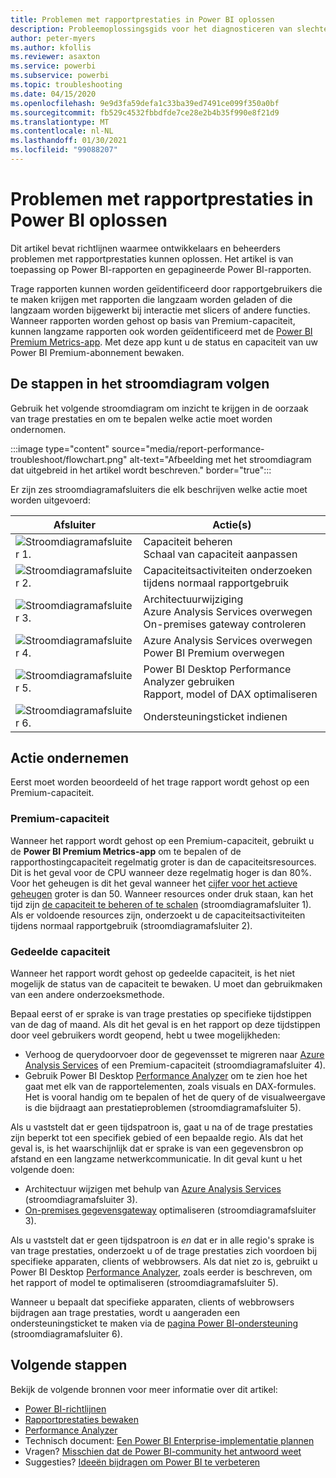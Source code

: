 ```yaml
---
title: Problemen met rapportprestaties in Power BI oplossen
description: Probleemoplossingsgids voor het diagnosticeren van slechte rapportprestaties in Power BI.
author: peter-myers
ms.author: kfollis
ms.reviewer: asaxton
ms.service: powerbi
ms.subservice: powerbi
ms.topic: troubleshooting
ms.date: 04/15/2020
ms.openlocfilehash: 9e9d3fa59defa1c33ba39ed7491ce099f350a0bf
ms.sourcegitcommit: fb529c4532fbbdfde7ce28e2b4b35f990e8f21d9
ms.translationtype: MT
ms.contentlocale: nl-NL
ms.lasthandoff: 01/30/2021
ms.locfileid: "99088207"
---
```

# <a name="troubleshoot-report-performance-in-power-bi"></a>Problemen met rapportprestaties in Power BI oplossen

Dit artikel bevat richtlijnen waarmee ontwikkelaars en beheerders problemen met rapportprestaties kunnen oplossen. Het artikel is van toepassing op Power BI-rapporten en gepagineerde Power BI-rapporten.

Trage rapporten kunnen worden geïdentificeerd door rapportgebruikers die te maken krijgen met rapporten die langzaam worden geladen of die langzaam worden bijgewerkt bij interactie met slicers of andere functies. Wanneer rapporten worden gehost op basis van Premium-capaciteit, kunnen langzame rapporten ook worden geïdentificeerd met de [Power BI Premium Metrics-app](../admin/service-admin-premium-monitor-capacity.md). Met deze app kunt u de status en capaciteit van uw Power BI Premium-abonnement bewaken.

## <a name="follow-flowchart-steps"></a>De stappen in het stroomdiagram volgen

Gebruik het volgende stroomdiagram om inzicht te krijgen in de oorzaak van trage prestaties en om te bepalen welke actie moet worden ondernomen.

:::image type="content" source="media/report-performance-troubleshoot/flowchart.png" alt-text="Afbeelding met het stroomdiagram dat uitgebreid in het artikel wordt beschreven." border="true":::

Er zijn zes stroomdiagramafsluiters die elk beschrijven welke actie moet worden uitgevoerd:

|Afsluiter|Actie(s)|
|---------|---------|
|![Stroomdiagramafsluiter 1.](media/common/icon-01-red-30x30.png)|Capaciteit beheren<br />Schaal van capaciteit aanpassen |
|![Stroomdiagramafsluiter 2.](media/common/icon-02-red-30x30.png)|Capaciteitsactiviteiten onderzoeken tijdens normaal rapportgebruik|
|![Stroomdiagramafsluiter 3.](media/common/icon-03-red-30x30.png)|Architectuurwijziging<br />Azure Analysis Services overwegen<br />On-premises gateway controleren|
|![Stroomdiagramafsluiter 4.](media/common/icon-04-red-30x30.png)|Azure Analysis Services overwegen<br />Power BI Premium overwegen|
|![Stroomdiagramafsluiter 5.](media/common/icon-05-red-30x30.png)|Power BI Desktop Performance Analyzer gebruiken<br />Rapport, model of DAX optimaliseren|
|![Stroomdiagramafsluiter 6.](media/common/icon-06-red-30x30.png)|Ondersteuningsticket indienen|

## <a name="take-action"></a>Actie ondernemen

Eerst moet worden beoordeeld of het trage rapport wordt gehost op een Premium-capaciteit.

### <a name="premium-capacity"></a>Premium-capaciteit

Wanneer het rapport wordt gehost op een Premium-capaciteit, gebruikt u de **Power BI Premium Metrics-app** om te bepalen of de rapporthostingcapaciteit regelmatig groter is dan de capaciteitsresources. Dit is het geval voor de CPU wanneer deze regelmatig hoger is dan 80%. Voor het geheugen is dit het geval wanneer het [cijfer voor het actieve geheugen](../admin/service-premium-metrics-app.md#the-active-memory-metric) groter is dan 50. Wanneer resources onder druk staan, kan het tijd zijn [de capaciteit te beheren of te schalen](../admin/service-admin-premium-manage.md) (stroomdiagramafsluiter 1). Als er voldoende resources zijn, onderzoekt u de capaciteitsactiviteiten tijdens normaal rapportgebruik (stroomdiagramafsluiter 2).

### <a name="shared-capacity"></a>Gedeelde capaciteit

Wanneer het rapport wordt gehost op gedeelde capaciteit, is het niet mogelijk de status van de capaciteit te bewaken. U moet dan gebruikmaken van een andere onderzoeksmethode.

Bepaal eerst of er sprake is van trage prestaties op specifieke tijdstippen van de dag of maand. Als dit het geval is en het rapport op deze tijdstippen door veel gebruikers wordt geopend, hebt u twee mogelijkheden:

- Verhoog de querydoorvoer door de gegevensset te migreren naar [Azure Analysis Services](/azure/analysis-services/analysis-services-overview) of een Premium-capaciteit (stroomdiagramafsluiter 4).
- Gebruik Power BI Desktop [Performance Analyzer](../create-reports/desktop-performance-analyzer.md) om te zien hoe het gaat met elk van de rapportelementen, zoals visuals en DAX-formules. Het is vooral handig om te bepalen of het de query of de visualweergave is die bijdraagt aan prestatieproblemen (stroomdiagramafsluiter 5).

Als u vaststelt dat er geen tijdspatroon is, gaat u na of de trage prestaties zijn beperkt tot een specifiek gebied of een bepaalde regio. Als dat het geval is, is het waarschijnlijk dat er sprake is van een gegevensbron op afstand en een langzame netwerkcommunicatie. In dit geval kunt u het volgende doen:

- Architectuur wijzigen met behulp van [Azure Analysis Services](/azure/analysis-services/analysis-services-overview) (stroomdiagramafsluiter 3).
- [On-premises gegevensgateway](/data-integration/gateway/service-gateway-performance) optimaliseren (stroomdiagramafsluiter 3).

Als u vaststelt dat er geen tijdspatroon is _en_ dat er in alle regio's sprake is van trage prestaties, onderzoekt u of de trage prestaties zich voordoen bij specifieke apparaten, clients of webbrowsers. Als dat niet zo is, gebruikt u Power BI Desktop [Performance Analyzer](../create-reports/desktop-performance-analyzer.md), zoals eerder is beschreven, om het rapport of model te optimaliseren (stroomdiagramafsluiter 5).

Wanneer u bepaalt dat specifieke apparaten, clients of webbrowsers bijdragen aan trage prestaties, wordt u aangeraden een ondersteuningsticket te maken via de [pagina Power BI-ondersteuning](https://powerbi.microsoft.com/support/) (stroomdiagramafsluiter 6).

## <a name="next-steps"></a>Volgende stappen

Bekijk de volgende bronnen voor meer informatie over dit artikel:

- [Power BI-richtlijnen](index.yml)
- [Rapportprestaties bewaken](monitor-report-performance.md)
- [Performance Analyzer](../create-reports/desktop-performance-analyzer.md)
- Technisch document: [Een Power BI Enterprise-implementatie plannen](https://go.microsoft.com/fwlink/?linkid=2057861)
- Vragen? [Misschien dat de Power BI-community het antwoord weet](https://community.powerbi.com/)
- Suggesties? [Ideeën bijdragen om Power BI te verbeteren](https://ideas.powerbi.com/)
